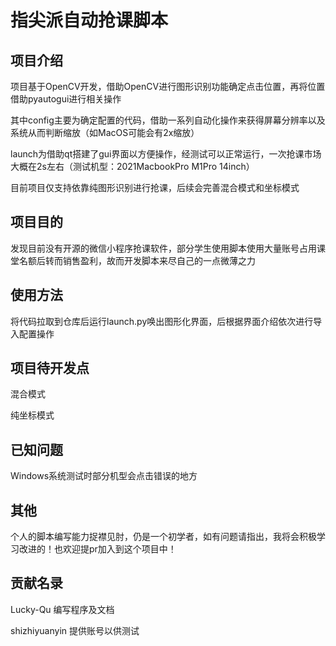 # 指尖派自动抢课脚本 

## 项目介绍
项目基于OpenCV开发，借助OpenCV进行图形识别功能确定点击位置，再将位置借助pyautogui进行相关操作

其中config主要为确定配置的代码，借助一系列自动化操作来获得屏幕分辨率以及系统从而判断缩放（如MacOS可能会有2x缩放）

launch为借助qt搭建了gui界面以方便操作，经测试可以正常运行，一次抢课市场大概在2s左右（测试机型：2021MacbookPro M1Pro 14inch）

目前项目仅支持依靠纯图形识别进行抢课，后续会完善混合模式和坐标模式

## 项目目的
发现目前没有开源的微信小程序抢课软件，部分学生使用脚本使用大量账号占用课堂名额后转而销售盈利，故而开发脚本来尽自己的一点微薄之力

## 使用方法
将代码拉取到仓库后运行launch.py唤出图形化界面，后根据界面介绍依次进行导入配置操作


## 项目待开发点
混合模式

纯坐标模式

## 已知问题

Windows系统测试时部分机型会点击错误的地方

## 其他

个人的脚本编写能力捉襟见肘，仍是一个初学者，如有问题请指出，我将会积极学习改进的！也欢迎提pr加入到这个项目中！

## 贡献名录

Lucky-Qu 编写程序及文档

shizhiyuanyin 提供账号以供测试